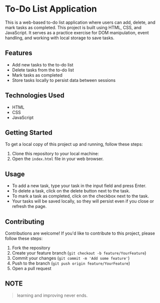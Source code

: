 # To-Do List Application

This is a web-based to-do list application where users can add, delete, and mark tasks as completed. This project is built using HTML, CSS, and JavaScript. It serves as a practice exercise for DOM manipulation, event handling, and working with local storage to save tasks.

## Features

- Add new tasks to the to-do list
- Delete tasks from the to-do list
- Mark tasks as completed
- Store tasks locally to persist data between sessions

## Technologies Used

- HTML
- CSS
- JavaScript

## Getting Started

To get a local copy of this project up and running, follow these steps:

1. Clone this repository to your local machine:
2. Open the `index.html` file in your web browser.

## Usage

- To add a new task, type your task in the input field and press Enter.
- To delete a task, click on the delete button next to the task.
- To mark a task as completed, click on the checkbox next to the task.
- Your tasks will be saved locally, so they will persist even if you close or refresh the page.

## Contributing

Contributions are welcome! If you'd like to contribute to this project, please follow these steps:

1. Fork the repository
2. Create your feature branch (`git checkout -b feature/YourFeature`)
3. Commit your changes (`git commit -m 'Add some feature'`)
4. Push to the branch (`git push origin feature/YourFeature`)
5. Open a pull request

## NOTE

> learning and improving never ends.
